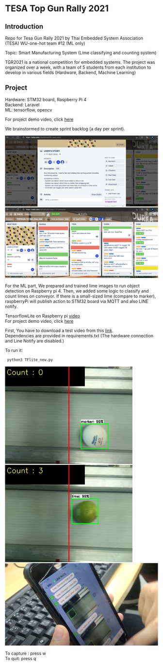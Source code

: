 # TESA Top Gun Rally 2021

## Introduction

Repo for Tesa Gun Rally 2021 by Thai Embedded System Association (TESA)
WU-one-hot team #12 (ML only)

Topic: Smart Manufacturing System (Lime classifying and counting system)

TGR2021 is a national competition for embedded systems. The project was organized over a week, with a team of 5 students from each institution to develop in various fields (Hardware, Backend, Machine Learning)


## Project
Hardware: STM32 board, Raspberry Pi 4 <br />
Backend: Laravel <br />
ML: tensorflow, opencv <br />

For project demo video, click [here](https://youtu.be/aTOO-XAYvOc) <br />

We brainstormed to create sprint backlog (a day per sprint). <br />


![alt](User_story2.png)
![alt](User_story2-2.png)
 
 For the ML part, We prepared and trained lime images to run object detection on Raspberry pi 4. Then, we added some logic to classify and count limes on conveyor. If there is a small-sized lime (compare to marker), raspberryPi will publish action to STM32 board via MQTT and also LINE notify.   


TensorflowLite on Raspberry pi [video](https://youtu.be/5YDpVrRVxgk) <br />
For project demo video, click [here](https://youtu.be/aTOO-XAYvOc)

First, You have to download a test video from this [link](https://drive.google.com/file/d/1F0Vq4bzrvmP4AL4t0rX995Fwayc905aY/view?usp=sharing). <br />
Dependencies are provided in requirements.txt (The hardware connection and Line Notify are disabled.) <br />

To run it: <br />

```bash
 python3 TFlite_new.py 
```

![alt](out_put_0.jpg)
![alt](out_put_1.jpg)
![alt](line_notify.png)

To capture : press w <br />
To quit: press q <br />



